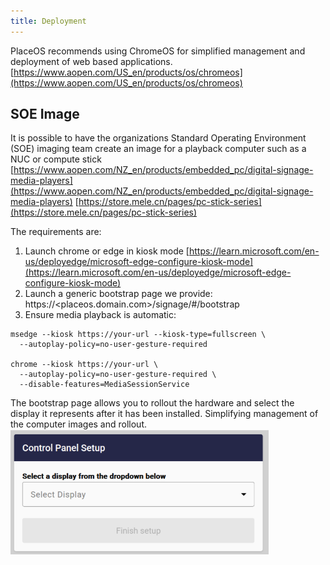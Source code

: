 ```yaml
---
title: Deployment
---
```


PlaceOS recommends using ChromeOS for simplified management and deployment of web based applications.
[https://www.aopen.com/US_en/products/os/chromeos](https://www.aopen.com/US_en/products/os/chromeos)

## SOE Image

It is possible to have the organizations Standard Operating Environment (SOE) imaging team create an image for a playback computer such as a NUC or compute stick
[https://www.aopen.com/NZ_en/products/embedded_pc/digital-signage-media-players](https://www.aopen.com/NZ_en/products/embedded_pc/digital-signage-media-players)
[https://store.mele.cn/pages/pc-stick-series](https://store.mele.cn/pages/pc-stick-series)

The requirements are:
1. Launch chrome or edge in kiosk mode
[https://learn.microsoft.com/en-us/deployedge/microsoft-edge-configure-kiosk-mode](https://learn.microsoft.com/en-us/deployedge/microsoft-edge-configure-kiosk-mode)
2. Launch a generic bootstrap page we provide: https://<placeos.domain.com>/signage/#/bootstrap
3. Ensure media playback is automatic:
```
msedge --kiosk https://your-url --kiosk-type=fullscreen \
  --autoplay-policy=no-user-gesture-required

chrome --kiosk https://your-url \
  --autoplay-policy=no-user-gesture-required \
  --disable-features=MediaSessionService
```

The bootstrap page allows you to rollout the hardware and select the display it represents after it has been installed. Simplifying management of the computer images and rollout.
![alt text](image-11.png)
